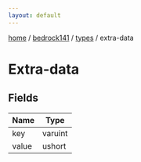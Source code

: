 ```yaml
---
layout: default
---
```


[home](/)  /  [bedrock141](/protocol/bedrock141)  /  [types](/protocol/bedrock141/types)  /  extra-data

# Extra-data

## Fields

Name | Type
---|---
key | varuint
value | ushort

